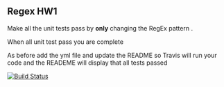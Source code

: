 ## Regex HW1

Make all the unit  tests pass by **only** changing the RegEx pattern
.

When all unit test pass you are complete

As before add the yml file and update the README so Travis will run your code and 
the READEME will display that all tests passed



[![Build Status](https://travis-ci.org/MCO364-1/hw5-CohenD.svg?branch=master)](https://travis-ci.org/MCO364-1/hw5-<your_github_name>)
